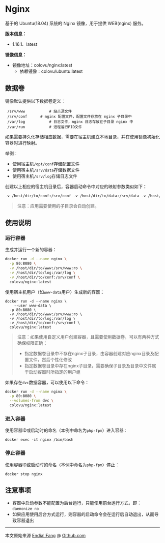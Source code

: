 # Nginx

基于的 Ubuntu(18.04) 系统的 Nginx 镜像，用于提供 WEB(nginx) 服务。



**版本信息：**

- 1.16.1、latest

**镜像信息：**

* 镜像地址：colovu/nginx:latest
  * 依赖镜像：colovu/ubuntu:latest



## 数据卷

镜像默认提供以下数据卷定义：

```shell
 /srv/www			# 站点源文件
 /srv/conf		# nginx 配置文件，配置文件存放在 nginx 子目录中
 /var/log			# 日志文件，nginx 日志存放在子目录 nginx 中
 /var/run			# 进程运行PID文件
```

如果需要持久化存储相应数据，需要在宿主机建立本地目录，并在使用镜像初始化容器时进行映射。

举例：

- 使用宿主机`/opt/conf`存储配置文件
- 使用宿主机`/srv/data`存储数据文件
- 使用宿主机`/srv/log`存储日志文件

创建以上相应的宿主机目录后，容器启动命令中对应的映射参数类似如下：

```dockerfile
-v /host/dir/to/conf:/srv/conf -v /host/dir/to/data:/srv/data -v /host/dir/to/log:/var/log
```

> 注意：应用需要使用的子目录会自动创建。



## 使用说明



### 运行容器

生成并运行一个新的容器：

```bash
docker run -d --name nginx \
  -p 80:8080 \
  -v /host/dir/to/www:/srv/www:ro \
  -v /host/dir/to/log:/var/log \
  -v /host/dir/to/conf:/srv/conf \
  colovu/nginx:latest
```

使用宿主机用户（如`www-data`用户）生成新的容器：

```shell
docker run -d --name nginx \
	--user www-data \
  -p 80:8080 \
  -v /host/dir/to/www:/srv/www:ro \
  -v /host/dir/to/log:/var/log \
  -v /host/dir/to/conf:/srv/conf \
  colovu/nginx:latest
```

> 注意：如果使用自定义用户创建容器，且需要使用数据卷，可以有两种方式确保权限正确：
>
> - 指定数据卷目录中不存在nginx子目录，由容器创建对应nginx目录及配置文件，然后个性化修改
> - 指定数据卷目录中存在nginx子目录，需要确保子目录及目录中文件属于启动容器时所指定的用户组

如果存在`dvc`数据容器，可以使用以下命令：

```bash
docker run -d --name nginx \
  -p 80:8080 \
  --volumes-from dvc \
  colovu/nginx:latest
```



### 进入容器

使用容器ID或启动时的命名（本例中命名为`php-fpm`）进入容器：

```shell
docker exec -it nginx /bin/bash
```



### 停止容器

使用容器ID或启动时的命名（本例中命名为`php-fpm`）停止：

```shell
docker stop nginx
```



## 注意事项

- 容器中启动参数不能配置为后台运行，只能使用前台运行方式，即：`daemonize no`
- 如果应用使用后台方式运行，则容器的启动命令会在运行后自动退出，从而导致容器退出



----

本文原始来源 [Endial Fang](https://github.com/colovu) @ [Github.com](https://github.com)

